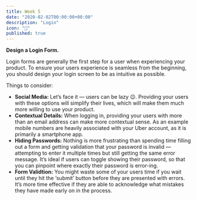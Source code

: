```yaml
---
title: Week 5
date: "2020-02-02T00:00:00+00:00"
description: "Login"
icon: "🚪"
published: true
---
```


**Design a Login Form.**

Login forms are generally the first step for a user when experiencing your product. To ensure your users experience is seamless from the beginning, you should design your login screen to be as intuitive as possible.

Things to consider:
- **Social Media:** Let’s face it — users can be lazy 😉. Providing your users with these options will simplify their lives, which will make them much more willing to use your product.
- **Contextual Details:** When logging in, providing your users with more than an email address can make more contextual sense. As an example mobile numbers are heavily associated with your Uber account, as it is primarily a smartphone app.
- **Hiding Passwords:** Nothing is more frustrating than spending time filling out a form and getting validation that your password is invalid — attempting to enter it multiple times but still getting the same error message. It’s ideal if users can toggle showing their password, so that you can pinpoint where exactly their password is error-ing.
- **Form Validtion:** You might waste some of your users time if you wait until they hit the ‘submit’ button before they are presented with errors. It’s more time effective if they are able to acknowledge what mistakes they have made early on in the process.